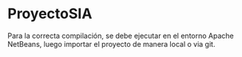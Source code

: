 # ProyectoSIA
Para la correcta compilación, se debe ejecutar en el entorno Apache NetBeans, luego importar el proyecto de manera local o via git.
